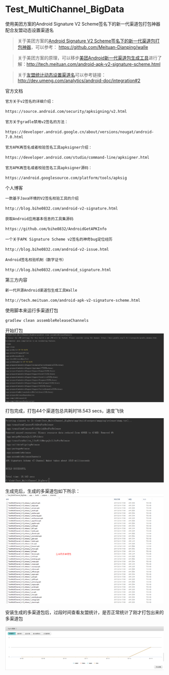 # Test_MultiChannel_BigData
使用美团方案的Android Signature V2 Scheme签名下的新一代渠道包打包神器  配合友盟动态设置渠道名

>关于美团方案的[Android Signature V2 Scheme签名下的新一代渠道包打包神器](https://github.com/Meituan-Dianping/walle)，可以参考： https://github.com/Meituan-Dianping/walle

>关于美团方案的原理，可以移步[美团Android新一代渠道包生成工具](http://tech.meituan.com/android-apk-v2-signature-scheme.html)进行了解：http://tech.meituan.com/android-apk-v2-signature-scheme.html

>关于[友盟统计动态设置渠道名](http://dev.umeng.com/analytics/android-doc/integration#2 )可以参考链接：http://dev.umeng.com/analytics/android-doc/integration#2 



官方文档

    官方关于v2签名的详细介绍：

    https://source.android.com/security/apksigning/v2.html

    官方关于gradle禁用v2签名的方法：

    https://developer.android.google.cn/about/versions/nougat/android-7.0.html

    官方APK再签名或者校验签名工具apksigner介绍：

    https://developer.android.com/studio/command-line/apksigner.html

    官方APK再签名或者校验签名工具apksigner源码：

    https://android.googlesource.com/platform/tools/apksig

个人博客

    一款基于Java环境的V2签名校验工具的介绍

    http://blog.bihe0832.com/android-v2-signature.html

    获取Android应用基本信息的工具集源码

    https://github.com/bihe0832/AndroidGetAPKInfo

    一个关于APK Signature Scheme v2签名的神奇bug定位经历

    http://blog.bihe0832.com/android-v2-issue.html

    Android签名校验机制（数字证书）

    http://blog.bihe0832.com/android_signature.html

第三方内容

    新一代开源Android渠道包生成工具Walle

    http://tech.meituan.com/android-apk-v2-signature-scheme.html






使用脚本来运行多渠道打包
```
gradlew clean assembleReleaseChannels
```

开始打包
![多渠道包打包开始](https://github.com/ouyangpeng/Test_MultiChannel_BigData/blob/master/pictures/m3.png)

打包完成，打包44个渠道包总共耗时18.543 secs，速度飞快

![多渠道包打包结束](https://github.com/ouyangpeng/Test_MultiChannel_BigData/blob/master/pictures/m4.png)


生成完后，生成的多渠道包如下所示：
![多渠道包打包结果](https://github.com/ouyangpeng/Test_MultiChannel_BigData/blob/master/pictures/m1.png)

安装生成的多渠道包后，过段时间查看友盟统计，是否正常统计了刚才打包出来的多渠道包

![友盟统计](https://github.com/ouyangpeng/Test_MultiChannel_BigData/blob/master/pictures/m2.png)
